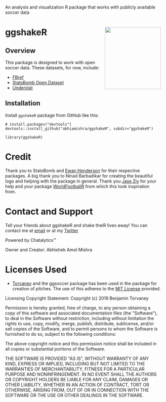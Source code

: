 An analysis and visualization R package that works with publicly available soccer data

# ggshakeR <img src="./pictures/ggshakeRhex.png" align="right" width="181" height="201"/>

## Overview
This package is designed to work with open soccer data. These datasets, for now, include:

* [FBref](https://fbref.com/en/)
* [StatsBomb Open Dataset](https://github.com/statsbomb/StatsBombR)
* [Understat](https://understat.com/)

## Installation
Install `ggshakeR` package from GitHub like this:

```
# install.packages("devtools")
devtools::install_github("abhiamishra/ggshakeR", subdir="ggshakeR")
```

```
library(ggshakeR)
```


# Credit
Thank you to StatsBomb and [Ewan Henderson](https://github.com/ewenme) for their respective packages. A big thank you to Ninad Barbadikar for creating the beautiful logo and helping with the package in general. Thank you [Jase Ziv](https://github.com/JaseZiv) for your help and your package [WorldFootballR](https://github.com/JaseZiv/worldfootballR) from which this took inspiration from. 

# Contact and Support
Tell your friends about ggshakeR and shake theiR lives away! 
You can contact me at [email](abhiamishra0@gmail.com) or at my [Twitter](https://twitter.com/MishraAbhiA)

Powered by Chatalytics:tm:

Owner and Creator: Abhishek Amol Mishra

# Licenses Used
* [Torvaney](https://github.com/Torvaney/ggsoccer) and the ggsoccer package has been used in the package for creation of pitches. The use of this adheres to the [MIT License](https://github.com/Torvaney/ggsoccer/blob/master/LICENSE.md) provided. 

Licensing Copyright Statement:
Copyright (c) 2019 Benjamin Torvaney

Permission is hereby granted, free of charge, to any person obtaining a copy of this software and associated documentation files (the "Software"), to deal in the Software without restriction, including without limitation the rights to use, copy, modify, merge, publish, distribute, sublicense, and/or sell copies of the Software, and to permit persons to whom the Software is furnished to do so, subject to the following conditions:

The above copyright notice and this permission notice shall be included in all copies or substantial portions of the Software.

THE SOFTWARE IS PROVIDED "AS IS", WITHOUT WARRANTY OF ANY KIND, EXPRESS OR IMPLIED, INCLUDING BUT NOT LIMITED TO THE WARRANTIES OF MERCHANTABILITY, FITNESS FOR A PARTICULAR PURPOSE AND NONINFRINGEMENT. IN NO EVENT SHALL THE AUTHORS OR COPYRIGHT HOLDERS BE LIABLE FOR ANY CLAIM, DAMAGES OR OTHER LIABILITY, WHETHER IN AN ACTION OF CONTRACT, TORT OR OTHERWISE, ARISING FROM, OUT OF OR IN CONNECTION WITH THE SOFTWARE OR THE USE OR OTHER DEALINGS IN THE SOFTWARE.
